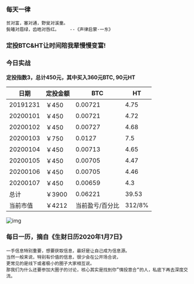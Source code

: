 ### 每天一律

```text
贫对富，塞对通，野叟对溪童。
鬓皤对眉绿，齿皓对唇红。    --《声律启蒙·一东》
```

### 定投BTC&HT让时间陪我辈慢慢变富!

### 今日实战

**定投指数3，总计450元，其中买入360元BTC, 90元HT**

| 日期     | 定投金额 | BTC             | HT     |
| -------- | -------- | --------------- | ------ |
| 20191231 | ￥450    | 0.00721         | 4.75   |
| 20200101 | ￥450    | 0.00721         | 4.72   |
| 20200102 | ￥450    | 0.00727         | 4.68   |
| 20200103 | ￥750    | 0.0127          | 7.5    |
| 20200104 | ￥450    | 0.00713         | 4.65   |
| 20200105 | ￥450    | 0.00705         | 4.47   |
| 20200106 | ￥450    | 0.00705         | 4.46   |
| 20200107 | ￥450    | 0.00659         | 4.3    |
| 总计     | ￥3900   | 0.06221         | 39.53  |
| 当前市值 | ￥4212   | 当前盈亏/百分比 | 312/8% |

![img](https://oss02.bihu.com/image/20200107/81b3c43362919cb6fc018664c6fa0920_G4YDMKRYGU2A.jpeg)

### 每日一历，摘自《生财日历2020年1月7日》

```text
一手信息特别重要，想要获取信息，最好是让自己成为信息源。
当然一般来说，特别有价值的信息，很少会在公开场合说，
更常见的是线下或者极小的圈子大家相互说。
那我们为什么还要参加大圈子的讨论，核心其实是找到你”情投意合“的人，私底下再去深度交流。
```
